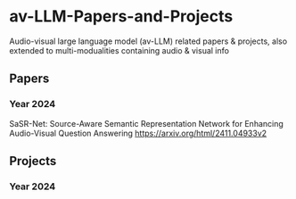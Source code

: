 # av-LLM-Papers-and-Projects 
Audio-visual large language model (av-LLM)  related papers &amp; projects, also extended to multi-modualities containing audio & visual info

## Papers 
### Year 2024
SaSR-Net: Source-Aware Semantic Representation Network for Enhancing Audio-Visual Question Answering https://arxiv.org/html/2411.04933v2

## Projects
### Year 2024
